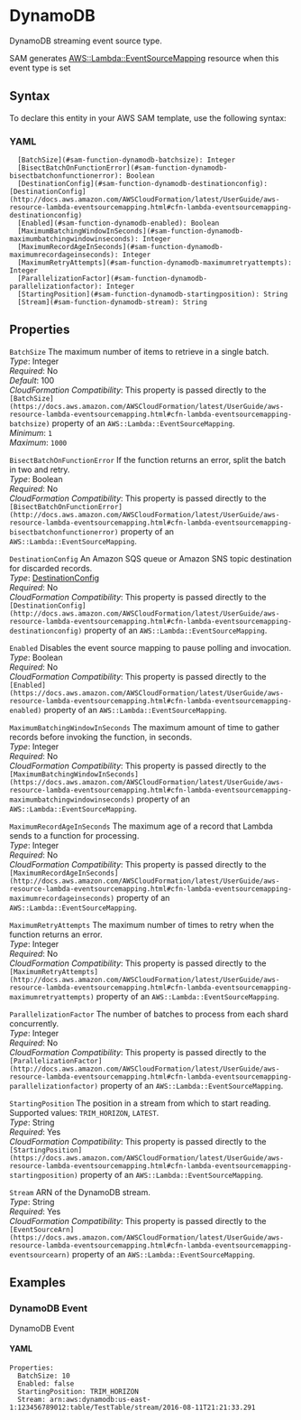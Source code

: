 # DynamoDB<a name="sam-property-function-dynamodb"></a>

DynamoDB streaming event source type\.

SAM generates [AWS::Lambda::EventSourceMapping](https://docs.aws.amazon.com/AWSCloudFormation/latest/UserGuide/aws-resource-lambda-eventsourcemapping.html) resource when this event type is set

## Syntax<a name="sam-property-function-dynamodb-syntax"></a>

To declare this entity in your AWS SAM template, use the following syntax:

### YAML<a name="sam-property-function-dynamodb-syntax.yaml"></a>

```
  [BatchSize](#sam-function-dynamodb-batchsize): Integer
  [BisectBatchOnFunctionError](#sam-function-dynamodb-bisectbatchonfunctionerror): Boolean
  [DestinationConfig](#sam-function-dynamodb-destinationconfig): [DestinationConfig](http://docs.aws.amazon.com/AWSCloudFormation/latest/UserGuide/aws-resource-lambda-eventsourcemapping.html#cfn-lambda-eventsourcemapping-destinationconfig)
  [Enabled](#sam-function-dynamodb-enabled): Boolean
  [MaximumBatchingWindowInSeconds](#sam-function-dynamodb-maximumbatchingwindowinseconds): Integer
  [MaximumRecordAgeInSeconds](#sam-function-dynamodb-maximumrecordageinseconds): Integer
  [MaximumRetryAttempts](#sam-function-dynamodb-maximumretryattempts): Integer
  [ParallelizationFactor](#sam-function-dynamodb-parallelizationfactor): Integer
  [StartingPosition](#sam-function-dynamodb-startingposition): String
  [Stream](#sam-function-dynamodb-stream): String
```

## Properties<a name="sam-property-function-dynamodb-properties"></a>

 `BatchSize`   <a name="sam-function-dynamodb-batchsize"></a>
The maximum number of items to retrieve in a single batch\.  
*Type*: Integer  
*Required*: No  
*Default*: 100  
*CloudFormation Compatibility*: This property is passed directly to the `[BatchSize](https://docs.aws.amazon.com/AWSCloudFormation/latest/UserGuide/aws-resource-lambda-eventsourcemapping.html#cfn-lambda-eventsourcemapping-batchsize)` property of an `AWS::Lambda::EventSourceMapping`\.  
*Minimum*: `1`  
*Maximum*: `1000`

 `BisectBatchOnFunctionError`   <a name="sam-function-dynamodb-bisectbatchonfunctionerror"></a>
If the function returns an error, split the batch in two and retry\.  
*Type*: Boolean  
*Required*: No  
*CloudFormation Compatibility*: This property is passed directly to the `[BisectBatchOnFunctionError](http://docs.aws.amazon.com/AWSCloudFormation/latest/UserGuide/aws-resource-lambda-eventsourcemapping.html#cfn-lambda-eventsourcemapping-bisectbatchonfunctionerror)` property of an `AWS::Lambda::EventSourceMapping`\.

 `DestinationConfig`   <a name="sam-function-dynamodb-destinationconfig"></a>
An Amazon SQS queue or Amazon SNS topic destination for discarded records\.  
*Type*: [DestinationConfig](http://docs.aws.amazon.com/AWSCloudFormation/latest/UserGuide/aws-resource-lambda-eventsourcemapping.html#cfn-lambda-eventsourcemapping-destinationconfig)  
*Required*: No  
*CloudFormation Compatibility*: This property is passed directly to the `[DestinationConfig](http://docs.aws.amazon.com/AWSCloudFormation/latest/UserGuide/aws-resource-lambda-eventsourcemapping.html#cfn-lambda-eventsourcemapping-destinationconfig)` property of an `AWS::Lambda::EventSourceMapping`\.

 `Enabled`   <a name="sam-function-dynamodb-enabled"></a>
Disables the event source mapping to pause polling and invocation\.  
*Type*: Boolean  
*Required*: No  
*CloudFormation Compatibility*: This property is passed directly to the `[Enabled](https://docs.aws.amazon.com/AWSCloudFormation/latest/UserGuide/aws-resource-lambda-eventsourcemapping.html#cfn-lambda-eventsourcemapping-enabled)` property of an `AWS::Lambda::EventSourceMapping`\.

 `MaximumBatchingWindowInSeconds`   <a name="sam-function-dynamodb-maximumbatchingwindowinseconds"></a>
The maximum amount of time to gather records before invoking the function, in seconds\.  
*Type*: Integer  
*Required*: No  
*CloudFormation Compatibility*: This property is passed directly to the `[MaximumBatchingWindowInSeconds](https://docs.aws.amazon.com/AWSCloudFormation/latest/UserGuide/aws-resource-lambda-eventsourcemapping.html#cfn-lambda-eventsourcemapping-maximumbatchingwindowinseconds)` property of an `AWS::Lambda::EventSourceMapping`\.

 `MaximumRecordAgeInSeconds`   <a name="sam-function-dynamodb-maximumrecordageinseconds"></a>
The maximum age of a record that Lambda sends to a function for processing\.  
*Type*: Integer  
*Required*: No  
*CloudFormation Compatibility*: This property is passed directly to the `[MaximumRecordAgeInSeconds](http://docs.aws.amazon.com/AWSCloudFormation/latest/UserGuide/aws-resource-lambda-eventsourcemapping.html#cfn-lambda-eventsourcemapping-maximumrecordageinseconds)` property of an `AWS::Lambda::EventSourceMapping`\.

 `MaximumRetryAttempts`   <a name="sam-function-dynamodb-maximumretryattempts"></a>
The maximum number of times to retry when the function returns an error\.  
*Type*: Integer  
*Required*: No  
*CloudFormation Compatibility*: This property is passed directly to the `[MaximumRetryAttempts](http://docs.aws.amazon.com/AWSCloudFormation/latest/UserGuide/aws-resource-lambda-eventsourcemapping.html#cfn-lambda-eventsourcemapping-maximumretryattempts)` property of an `AWS::Lambda::EventSourceMapping`\.

 `ParallelizationFactor`   <a name="sam-function-dynamodb-parallelizationfactor"></a>
The number of batches to process from each shard concurrently\.  
*Type*: Integer  
*Required*: No  
*CloudFormation Compatibility*: This property is passed directly to the `[ParallelizationFactor](http://docs.aws.amazon.com/AWSCloudFormation/latest/UserGuide/aws-resource-lambda-eventsourcemapping.html#cfn-lambda-eventsourcemapping-parallelizationfactor)` property of an `AWS::Lambda::EventSourceMapping`\.

 `StartingPosition`   <a name="sam-function-dynamodb-startingposition"></a>
The position in a stream from which to start reading\.  
Supported values: `TRIM_HORIZON`, `LATEST`\.  
*Type*: String  
*Required*: Yes  
*CloudFormation Compatibility*: This property is passed directly to the `[StartingPosition](https://docs.aws.amazon.com/AWSCloudFormation/latest/UserGuide/aws-resource-lambda-eventsourcemapping.html#cfn-lambda-eventsourcemapping-startingposition)` property of an `AWS::Lambda::EventSourceMapping`\.

 `Stream`   <a name="sam-function-dynamodb-stream"></a>
ARN of the DynamoDB stream\.  
*Type*: String  
*Required*: Yes  
*CloudFormation Compatibility*: This property is passed directly to the `[EventSourceArn](https://docs.aws.amazon.com/AWSCloudFormation/latest/UserGuide/aws-resource-lambda-eventsourcemapping.html#cfn-lambda-eventsourcemapping-eventsourcearn)` property of an `AWS::Lambda::EventSourceMapping`\.

## Examples<a name="sam-property-function-dynamodb--examples"></a>

### DynamoDB Event<a name="sam-property-function-dynamodb--examples--dynamodb-event"></a>

DynamoDB Event

#### YAML<a name="sam-property-function-dynamodb--examples--dynamodb-event--yaml"></a>

```
Properties:
  BatchSize: 10
  Enabled: false
  StartingPosition: TRIM_HORIZON
  Stream: arn:aws:dynamodb:us-east-1:123456789012:table/TestTable/stream/2016-08-11T21:21:33.291
```